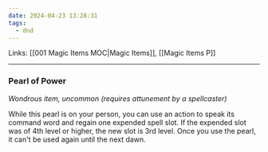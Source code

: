 ```yaml
---
date: 2024-04-23 13:28:31
tags:
  - dnd
---
```

Links: [[001 Magic Items MOC|Magic Items]], [[Magic Items P]]
___
### Pearl of Power

*Wondrous item, uncommon (requires attunement by a spellcaster)*

While this pearl is on your person, you can use an action to speak its command word and regain one expended spell slot. If the expended slot was of 4th level or higher, the new slot is 3rd level. Once you use the pearl, it can't be used again until the next dawn.